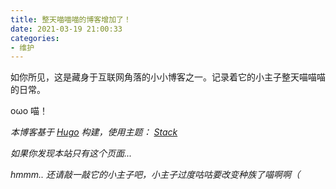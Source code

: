 ```yaml
---
title: 整天喵喵喵的博客增加了！
date: 2021-03-19 21:00:33
categories:
- 维护
---
```


如你所见，这是藏身于互联网角落的小小博客之一。记录着它的小主子整天喵喵喵的日常。

oωo 喵！

*本博客基于* [*Hugo*](https://gohugo.io) *构建，使用主题：* [*Stack*](https://github.com/CaiJimmy/hugo-theme-stack)

*如果你发现本站只有这个页面...*

*hmmm.. 还请敲一敲它的小主子吧，小主子过度咕咕要改变种族了喵啊啊（*
